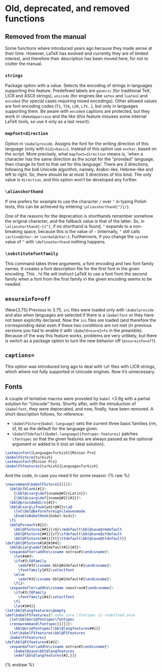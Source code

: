 # Old, deprecated, and removed functions

## Removed from the manual

Some functions where introduced years ago because they made sense
at their time. However, LaTeX has evolved and currently they are of
limited interest, and therefore their description has been moved here,
for not to clutter the manual.

### `strings`

Package option with a value. Selects the encoding of
strings in languages supporting this feature. Predefined labels are
`generic` (for traditional TeX, LICR and ASCII strings), `unicode` (for
engines like `xetex` and `luatex`) and `encoded` (for special cases
requiring mixed encodings). Other allowed values are font encoding
codes (`T1`, `T2A`, `LGR`, `L7X`...), but only in languages supporting
them. Be aware with `encoded` captions are protected, but they work in
`\MakeUppercase` and the like (this feature misuses some internal LaTeX
tools, so use it only as a last resort).

### `mapfont=direction`

Option in `\babelprovide`. Assigns the font for
the writing direction of this language (only with `bidi=basic`).
Instead of this option use `onchar`, based on the script. More
precisely, what `mapfont=direction` means is, ‘when a character has the
same direction as the script for the “provided” language, then change
its font to that set for this language’. There are 3 directions,
following the bidi Unicode algorithm, namely, Arabic-like, Hebrew-like
and left to right. So, there should be at most 3 directives of this
kind. The only value is `direction`, and this option won’t be developed
any further.

### `\aliasshorthand`

If one prefers for example to use the character `/` over `"` in typing
Polish texts, this can be achieved by entering `\aliasshorthand{"}{/}`.

One of the reasons for the deprecation is shorthands remember somehow
the original character, and the fallback value is that of the latter.
So, in `\aliasshorthand{~}{^}`, if no shorthand is found, `^` expands
to a non-breaking space, because this is the value of `~` (internally,
`^` still calls `\active@char~` or `\normal@char~`). Furthermore, if
you change the `system` value of `^` with `\defineshorthand` nothing
happens.

### `\substitutefontfamily`

This command takes three arguments, a font encoding and two font family
names. It creates a font description file for the first font in the
given encoding. This `.fd` file will instruct LaTeX to use a font from
the second family when a font from the first family in the given
encoding seems to be needed.

## `ensureinfo=off`

\New{3.75} Previous to 3.75, `ini` files were loaded only with
`\babelprovide` and also when languages are selected if there is a
`\babelfont` or they have not been explicitly declared. Now the `ini`
files are loaded (and therefore the corresponding data) even if these
two conditions are not met (in previous versions you had to enable it
with `\BabelEnsureInfo` in the preamble). Because of the way this
feature works, problems are very unlikely, but there is switch as a
package option to turn the new behavior off (`ensureinfo=off`).

## `captions=`

This option was introduced long ago to deal with `ldf` files with LICR
strings, which where not fully supported in Unicode engines. Now it’s
unnecessary.

## Fonts

A couple of tentative macros were provided by `babel` <3.9g with a
partial solution for “Unicode” fonts. Shortly after, with the
introduction of `\babelfont`, they were deprecated, and now, finally,
have been removed. A short description follows, for reference:
* `\babelFSstore{babel-language}` sets the current three   basic families (rm, sf, tt) as the default for the language given.
* `\babelFSdefault{babel-language}{fontspec-features}` patches `\fontspec` so that the given features are always passed as   the optional argument or added to it (not an ideal solution).
```tex
\setmainfont[Language=Turkish]{Minion Pro}
\babelFSstore{turkish}
\setmainfont{Minion Pro}
\babelFSfeatures{turkish}{Language=Turkish}
```
And the code, in case you need it for some reason:
{% raw %}
```tex
\newcommand\babelFSstore[2][]{%
  \bbl@ifblank{#1}%
    {\bbl@csarg\def{sname@#2}{Latin}}%
    {\bbl@csarg\def{sname@#2}{#1}}%
  \bbl@provide@dirs{#2}%
  \bbl@csarg\ifnum{wdir@#2}>\z@
    \let\bbl@beforeforeign\leavevmode
    \EnableBabelHook{babel-bidi}%
  \fi
  \bbl@foreach{#2}{%
    \bbl@FSstore{##1}{rm}\rmdefault\bbl@save@rmdefault
    \bbl@FSstore{##1}{sf}\sfdefault\bbl@save@sfdefault
    \bbl@FSstore{##1}{tt}\ttdefault\bbl@save@ttdefault}}
\def\bbl@FSstore#1#2#3#4{%
  \bbl@csarg\edef{#2default#1}{#3}%
  \expandafter\addto\csname extras#1\endcsname{%
    \let#4#3%
    \ifx#3\f@family
      \edef#3{\csname bbl@#2default#1\endcsname}%
      \fontfamily{#3}\selectfont
    \else
      \edef#3{\csname bbl@#2default#1\endcsname}%
    \fi}%
  \expandafter\addto\csname noextras#1\endcsname{%
    \ifx#3\f@family
      \fontfamily{#4}\selectfont
    \fi
    \let#3#4}}
\let\bbl@langfeatures\@empty
\def\babelFSfeatures{% make sure \fontspec is redefined once
  \let\bbl@ori@fontspec\fontspec
  \renewcommand\fontspec[1][]{%
    \bbl@ori@fontspec[\bbl@langfeatures##1]}
  \let\babelFSfeatures\bbl@FSfeatures
  \babelFSfeatures}
\def\bbl@FSfeatures#1#2{%
  \expandafter\addto\csname extras#1\endcsname{%
    \babel@save\bbl@langfeatures
    \edef\bbl@langfeatures{#2,}}}
```
{% endraw %}

